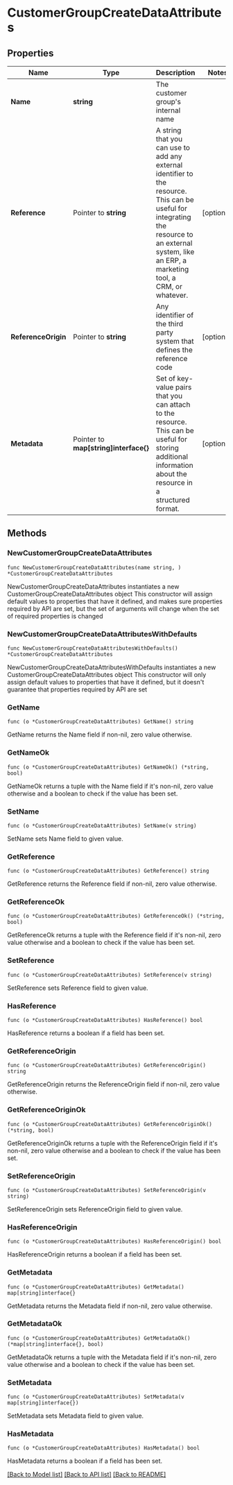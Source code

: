 # CustomerGroupCreateDataAttributes

## Properties

Name | Type | Description | Notes
------------ | ------------- | ------------- | -------------
**Name** | **string** | The customer group&#39;s internal name | 
**Reference** | Pointer to **string** | A string that you can use to add any external identifier to the resource. This can be useful for integrating the resource to an external system, like an ERP, a marketing tool, a CRM, or whatever. | [optional] 
**ReferenceOrigin** | Pointer to **string** | Any identifier of the third party system that defines the reference code | [optional] 
**Metadata** | Pointer to **map[string]interface{}** | Set of key-value pairs that you can attach to the resource. This can be useful for storing additional information about the resource in a structured format. | [optional] 

## Methods

### NewCustomerGroupCreateDataAttributes

`func NewCustomerGroupCreateDataAttributes(name string, ) *CustomerGroupCreateDataAttributes`

NewCustomerGroupCreateDataAttributes instantiates a new CustomerGroupCreateDataAttributes object
This constructor will assign default values to properties that have it defined,
and makes sure properties required by API are set, but the set of arguments
will change when the set of required properties is changed

### NewCustomerGroupCreateDataAttributesWithDefaults

`func NewCustomerGroupCreateDataAttributesWithDefaults() *CustomerGroupCreateDataAttributes`

NewCustomerGroupCreateDataAttributesWithDefaults instantiates a new CustomerGroupCreateDataAttributes object
This constructor will only assign default values to properties that have it defined,
but it doesn't guarantee that properties required by API are set

### GetName

`func (o *CustomerGroupCreateDataAttributes) GetName() string`

GetName returns the Name field if non-nil, zero value otherwise.

### GetNameOk

`func (o *CustomerGroupCreateDataAttributes) GetNameOk() (*string, bool)`

GetNameOk returns a tuple with the Name field if it's non-nil, zero value otherwise
and a boolean to check if the value has been set.

### SetName

`func (o *CustomerGroupCreateDataAttributes) SetName(v string)`

SetName sets Name field to given value.


### GetReference

`func (o *CustomerGroupCreateDataAttributes) GetReference() string`

GetReference returns the Reference field if non-nil, zero value otherwise.

### GetReferenceOk

`func (o *CustomerGroupCreateDataAttributes) GetReferenceOk() (*string, bool)`

GetReferenceOk returns a tuple with the Reference field if it's non-nil, zero value otherwise
and a boolean to check if the value has been set.

### SetReference

`func (o *CustomerGroupCreateDataAttributes) SetReference(v string)`

SetReference sets Reference field to given value.

### HasReference

`func (o *CustomerGroupCreateDataAttributes) HasReference() bool`

HasReference returns a boolean if a field has been set.

### GetReferenceOrigin

`func (o *CustomerGroupCreateDataAttributes) GetReferenceOrigin() string`

GetReferenceOrigin returns the ReferenceOrigin field if non-nil, zero value otherwise.

### GetReferenceOriginOk

`func (o *CustomerGroupCreateDataAttributes) GetReferenceOriginOk() (*string, bool)`

GetReferenceOriginOk returns a tuple with the ReferenceOrigin field if it's non-nil, zero value otherwise
and a boolean to check if the value has been set.

### SetReferenceOrigin

`func (o *CustomerGroupCreateDataAttributes) SetReferenceOrigin(v string)`

SetReferenceOrigin sets ReferenceOrigin field to given value.

### HasReferenceOrigin

`func (o *CustomerGroupCreateDataAttributes) HasReferenceOrigin() bool`

HasReferenceOrigin returns a boolean if a field has been set.

### GetMetadata

`func (o *CustomerGroupCreateDataAttributes) GetMetadata() map[string]interface{}`

GetMetadata returns the Metadata field if non-nil, zero value otherwise.

### GetMetadataOk

`func (o *CustomerGroupCreateDataAttributes) GetMetadataOk() (*map[string]interface{}, bool)`

GetMetadataOk returns a tuple with the Metadata field if it's non-nil, zero value otherwise
and a boolean to check if the value has been set.

### SetMetadata

`func (o *CustomerGroupCreateDataAttributes) SetMetadata(v map[string]interface{})`

SetMetadata sets Metadata field to given value.

### HasMetadata

`func (o *CustomerGroupCreateDataAttributes) HasMetadata() bool`

HasMetadata returns a boolean if a field has been set.


[[Back to Model list]](../README.md#documentation-for-models) [[Back to API list]](../README.md#documentation-for-api-endpoints) [[Back to README]](../README.md)


